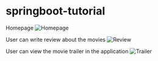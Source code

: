 # springboot-tutorial

Homepage
![Homepage](https://github.com/user-attachments/assets/ada5f671-d856-4455-9772-f4d0f17f822a)

User can write review about the movies
![Review](https://github.com/user-attachments/assets/61519394-40ed-43c9-81ec-46ca270896f7)

User can view the movie trailer in the application
![Trailer](https://github.com/user-attachments/assets/d0962656-dd67-4eee-82fd-d6a727f32961)
